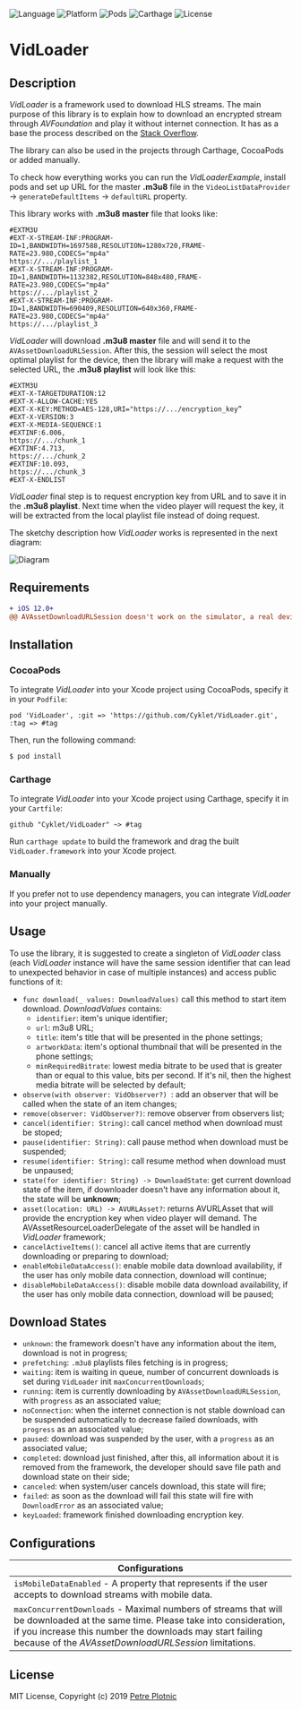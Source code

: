 ![Language](https://img.shields.io/badge/Swift-%204.2%20-663399.svg?style=plastic)
![Platform](https://img.shields.io/badge/Platform-ios-ff8100.svg?style=plastic)
![Pods](https://img.shields.io/badge/Cocoapods-compatible-2ad403.svg?style=plastic)
![Carthage](https://img.shields.io/badge/Carthage-compatible-2ad403.svg?style=plastic)
![License](https://img.shields.io/badge/License-MIT-000000.svg?style=plastic)

# VidLoader

## Description

*VidLoader* is a framework used to download HLS streams. The main purpose of this library is to explain how to download  an encrypted stream through *AVFoundation* and play it without internet connection. It has as a base the process described on the [Stack Overflow](https://stackoverflow.com/questions/45670774/playing-offline-hls-with-aes-128-encryption-ios/45957045#45957045).  

The library can also be used in the projects through Carthage, CocoaPods or added manually.  

To check how everything works you can run the *VidLoaderExample*, install pods and set up URL for the master **.m3u8** file in the `VideoListDataProvider` -> `generateDefaultItems` -> `defaultURL` property.

This library works with **.m3u8 master** file that looks like:

```
#EXTM3U
#EXT-X-STREAM-INF:PROGRAM-ID=1,BANDWIDTH=1697588,RESOLUTION=1280x720,FRAME-RATE=23.980,CODECS="mp4a"
https://.../playlist_1
#EXT-X-STREAM-INF:PROGRAM-ID=1,BANDWIDTH=1132382,RESOLUTION=848x480,FRAME-RATE=23.980,CODECS="mp4a"
https://.../playlist_2
#EXT-X-STREAM-INF:PROGRAM-ID=1,BANDWIDTH=690409,RESOLUTION=640x360,FRAME-RATE=23.980,CODECS="mp4a"
https://.../playlist_3
```
*VidLoader* will download **.m3u8 master** file and will send it to the `AVAssetDownloadURLSession`.
After this, the session will select the most optimal playlist for the device, then the library will make a request with the selected URL, the **.m3u8 playlist** will look like this:

```
#EXTM3U
#EXT-X-TARGETDURATION:12
#EXT-X-ALLOW-CACHE:YES
#EXT-X-KEY:METHOD=AES-128,URI="https://.../encryption_key”
#EXT-X-VERSION:3
#EXT-X-MEDIA-SEQUENCE:1
#EXTINF:6.006,
https://.../chunk_1
#EXTINF:4.713,
https://.../chunk_2
#EXTINF:10.093,
https://.../chunk_3
#EXT-X-ENDLIST
```

*VidLoader* final step is to request encryption key from URL and to save it in the **.m3u8 playlist**. Next time when the video player will request the key, it will be extracted from the local playlist file instead of doing request.  

The sketchy description how *VidLoader* works is represented in the next diagram:

![Diagram](Assets/sequance_diagram.jpeg)

## Requirements

```diff
+ iOS 12.0+
@@ AVAssetDownloadURLSession doesn't work on the simulator, a real device is required @@
```
## Installation

### CocoaPods

To integrate *VidLoader* into your Xcode project using CocoaPods, specify it in your `Podfile`:

```ObjC
pod 'VidLoader', :git => 'https://github.com/Cyklet/VidLoader.git', :tag => #tag
```

Then, run the following command:

```bash
$ pod install
```

### Carthage

To integrate *VidLoader* into your Xcode project using Carthage, specify it in your `Cartfile`:

```ObjC
github "Cyklet/VidLoader" ~> #tag
```

Run `carthage update` to build the framework and drag the built `VidLoader.framework` into your Xcode project.

### Manually

If you prefer not to use dependency managers, you can integrate *VidLoader* into your project manually.

## Usage

To use the library, it is suggested to create a singleton of *VidLoader* class (each *VidLoader* instance will have the same session identifier that can lead to unexpected behavior in case of multiple instances) and access public functions of it:
- `func download(_ values: DownloadValues)` call this method to start item download. *DownloadValues* contains:
  - `identifier`: item's unique identifier;
  - `url`: m3u8 URL;
  - `title`: item's title that will be presented in the phone settings;
  - `artworkData`: item's optional thumbnail that will be presented in the phone settings;
  - `minRequiredBitrate`: lowest media bitrate to be used that is greater than or equal to this value, bits per second. If it's nil, then the highest media bitrate will be selected by default;
- `observe(with observer: VidObserver?) `: add an observer that will be called when the state of an item changes;
- `remove(observer: VidObserver?)`: remove observer from observers list;
- `cancel(identifier: String)`: call cancel method when download must be stoped;
- `pause(identifier: String)`: call pause method when download must be suspended;
- `resume(identifier: String)`: call resume method when download must be unpaused;
- `state(for identifier: String) -> DownloadState`: get current download state of the item, if downloader doesn't have any information about it, the state will be **unknown**;
- `asset(location: URL) -> AVURLAsset?`: returns AVURLAsset that will provide the encryption key when video player will demand. The AVAssetResourceLoaderDelegate of the asset will be handled in *VidLoader* framework;
- `cancelActiveItems()`: cancel all active items that are currently downloading or preparing to download;
- `enableMobileDataAccess()`: enable mobile data download availability, if the user has only mobile data connection, download will continue;
- `disableMobileDataAccess()`: disable mobile data download availability, if the user has only mobile data connection, download will be paused;

## Download States
- `unknown`: the framework doesn't have any information about the item, download is not in progress;
- `prefetching`: `.m3u8` playlists files fetching is in progress;
- `waiting`: item is waiting in queue, number of concurrent downloads is set during `VidLoader` init `maxConcurrentDownloads`;
- `running`: item is currently downloading by `AVAssetDownloadURLSession`, with `progress` as an associated value;
- `noConnection`: when the internet connection is not stable download can be suspended automatically to decrease failed downloads, with `progress` as an associated value;
- `paused`: download was suspended by the user, with a `progress` as an associated value;
- `completed`: download just finished, after this, all information about it is removed from the framework, the developer should save file path and download state on their side;
- `canceled`: when system/user cancels download, this state will fire;
- `failed`: as soon as the download will fail this state will fire with `DownloadError` as an associated value;
- `keyLoaded`: framework finished downloading encryption key.

## Configurations

| Configurations
| --- |
| `isMobileDataEnabled` - A property that represents if the user accepts to download streams with mobile data.|
| `maxConcurrentDownloads` - Maximal numbers of streams that will be downloaded at the same time. Please take into consideration, if you increase this number the downloads may start failing because of the *AVAssetDownloadURLSession* limitations.|

## License

MIT License, Copyright (c) 2019 [Petre Plotnic](https://www.linkedin.com/in/petre-plotnic/)

